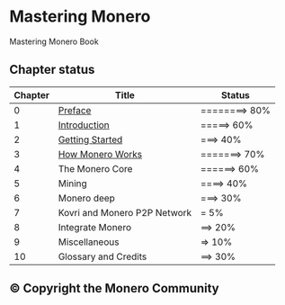 # Mastering Monero
Mastering Monero Book

## Chapter status

Chapter | Title | Status
--- | --- | ---
0 | [Preface](https://github.com/monerobook/monerobook/blob/master/chapters/preface.md) | ========> 80%
1 | [Introduction](https://github.com/monerobook/monerobook/blob/master/chapters/1.md) | =====> 60%
2 | [Getting Started](https://github.com/monerobook/monerobook/blob/master/chapters/2.md) | ===> 40%
3 | [How Monero Works](https://github.com/monerobook/monerobook/blob/master/chapters/3.md) | =======> 70%
4 | The Monero Core | ======> 60%
5 | Mining | ====> 40%
6 | Monero deep | ===> 30%
7 | Kovri and Monero P2P Network | = 5%
8 | Integrate Monero | ==> 20%
9 | Miscellaneous | => 10%
10 | Glossary and Credits | ==> 30%

## © Copyright the Monero Community
